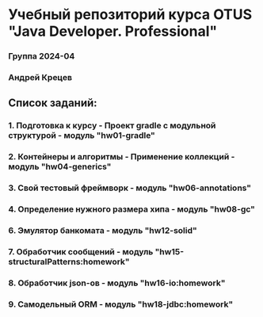 # Учебный репозиторий курса OTUS "Java Developer. Professional"

### Группа 2024-04
### Андрей Крецев

## Список заданий:
### 1. Подготовка к курсу - Проект gradle с модульной структурой - модуль "hw01-gradle"
### 2. Контейнеры и алгоритмы - Применение коллекций - модуль "hw04-generics"
### 3. Свой тестовый фреймворк - модуль "hw06-annotations"
### 4. Определение нужного размера хипа - модуль "hw08-gc"
### 6. Эмулятор банкомата - модуль "hw12-solid"
### 7. Обработчик сообщений - модуль "hw15-structuralPatterns:homework"
### 8. Обработчик json-ов - модуль "hw16-io:homework"
### 9. Самодельный ORM - модуль "hw18-jdbc:homework"